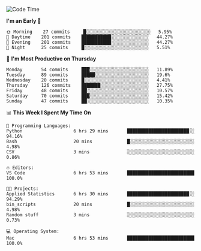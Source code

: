 <!--START_SECTION:waka-->
![Code Time](http://img.shields.io/badge/Code%20Time-263%20hrs%2033%20mins-blue)

**I'm an Early 🐤** 

```text
🌞 Morning    27 commits     █░░░░░░░░░░░░░░░░░░░░░░░░   5.95% 
🌆 Daytime    201 commits    ███████████░░░░░░░░░░░░░░   44.27% 
🌃 Evening    201 commits    ███████████░░░░░░░░░░░░░░   44.27% 
🌙 Night      25 commits     █░░░░░░░░░░░░░░░░░░░░░░░░   5.51%

```
📅 **I'm Most Productive on Thursday** 

```text
Monday       54 commits     ███░░░░░░░░░░░░░░░░░░░░░░   11.89% 
Tuesday      89 commits     █████░░░░░░░░░░░░░░░░░░░░   19.6% 
Wednesday    20 commits     █░░░░░░░░░░░░░░░░░░░░░░░░   4.41% 
Thursday     126 commits    ███████░░░░░░░░░░░░░░░░░░   27.75% 
Friday       48 commits     ██░░░░░░░░░░░░░░░░░░░░░░░   10.57% 
Saturday     70 commits     ███░░░░░░░░░░░░░░░░░░░░░░   15.42% 
Sunday       47 commits     ██░░░░░░░░░░░░░░░░░░░░░░░   10.35%

```


📊 **This Week I Spent My Time On** 

```text
💬 Programming Languages: 
Python                   6 hrs 29 mins       ███████████████████████░░   94.16% 
Bash                     20 mins             █░░░░░░░░░░░░░░░░░░░░░░░░   4.98% 
CSV                      3 mins              ░░░░░░░░░░░░░░░░░░░░░░░░░   0.86%

🔥 Editors: 
VS Code                  6 hrs 53 mins       █████████████████████████   100.0%

🐱‍💻 Projects: 
Applied Statistics       6 hrs 30 mins       ███████████████████████░░   94.29% 
bin_scripts              20 mins             █░░░░░░░░░░░░░░░░░░░░░░░░   4.98% 
Random stuff             3 mins              ░░░░░░░░░░░░░░░░░░░░░░░░░   0.73%

💻 Operating System: 
Mac                      6 hrs 53 mins       █████████████████████████   100.0%

```


<!--END_SECTION:waka-->
